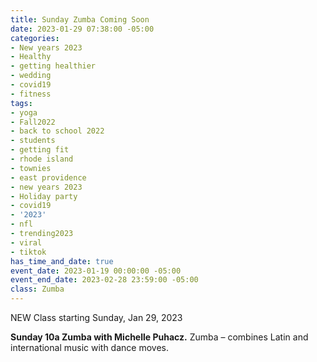 ```yaml
---
title: Sunday Zumba Coming Soon
date: 2023-01-29 07:38:00 -05:00
categories:
- New years 2023
- Healthy
- getting healthier
- wedding
- covid19
- fitness
tags:
- yoga
- Fall2022
- back to school 2022
- students
- getting fit
- rhode island
- townies
- east providence
- new years 2023
- Holiday party
- covid19
- '2023'
- nfl
- trending2023
- viral
- tiktok
has_time_and_date: true
event_date: 2023-01-19 00:00:00 -05:00
event_end_date: 2023-02-28 23:59:00 -05:00
class: Zumba
---
```


NEW Class starting Sunday, Jan 29, 2023

**Sunday 10a Zumba with Michelle Puhacz.**
 Zumba – combines Latin and international music with dance moves. 

